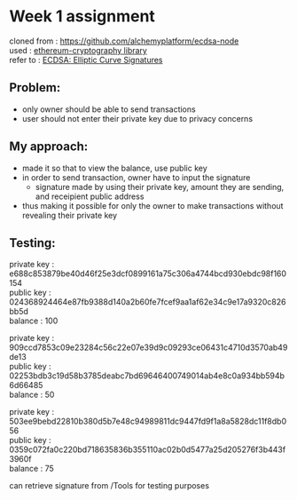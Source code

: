 # Week 1 assignment
cloned from : https://github.com/alchemyplatform/ecdsa-node<br>
used : [ethereum-cryptography library](https://github.com/ethereum/js-ethereum-cryptography)<br>
refer to : [ECDSA: Elliptic Curve Signatures](https://cryptobook.nakov.com/digital-signatures/ecdsa-sign-verify-messages)

## Problem:
* only owner should be able to send transactions
* user should not enter their private key due to privacy concerns

## My approach:
* made it so that to view the balance, use public key
* in order to send transaction, owner have to input the signature
  * signature made by using their private key, amount they are sending, and receipient public address
* thus making it possible for only the owner to make transactions without revealing their private key

## Testing:
private key : e688c853879be40d46f25e3dcf0899161a75c306a4744bcd930ebdc98f160154<br>
public key : 
024368924464e87fb9388d140a2b60fe7fcef9aa1af62e34c9e17a9320c826bb5d<br>
balance : 100<br>

private key : 909ccd7853c09e23284c56c22e07e39d9c09293ce06431c4710d3570ab49de13<br>
public key : 
02253bdb3c19d58b3785deabc7bd69646400749014ab4e8c0a934bb594b6d66485<br>
balance : 50<br>

private key : 503ee9bebd22810b380d5b7e48c94989811dc9447fd9f1a8a5828dc11f8db056<br>
public key : 0359c072fa0c220bd718635836b355110ac02b0d5477a25d205276f3b443f3960f<br>
balance : 75 <br>

can retrieve signature from /Tools for testing purposes
